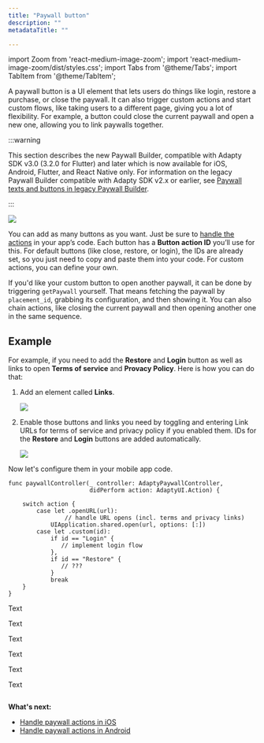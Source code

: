 ```yaml
---
title: "Paywall button"
description: ""
metadataTitle: ""

---
```


<!--- paywall-buttons.md ---> 

import Zoom from 'react-medium-image-zoom';
import 'react-medium-image-zoom/dist/styles.css';
import Tabs from '@theme/Tabs'; 
import TabItem from '@theme/TabItem'; 

A paywall button is a UI element that lets users do things like login, restore a purchase, or close the paywall. It can also trigger custom actions and start custom flows, like taking users to a different page, giving you a lot of flexibility. For example, a button could close the current paywall and open a new one, allowing you to link paywalls together.

:::warning

This section describes the new Paywall Builder, compatible with Adapty SDK v3.0 (3.2.0 for Flutter) and later which is now available for iOS, Android, Flutter, and React Native only. For information on the legacy Paywall Builder compatible with Adapty SDK v2.x or earlier, see [Paywall texts and buttons in legacy Paywall Builder](paywall-texts-and-buttons).

:::

<Zoom>
  <img src={require('./img/paywall_button.webp').default}
  style={{
    border: '1px solid #727272', /* border width and color */
    width: '700px', /* image width */
    display: 'block', /* for alignment */
    margin: '0 auto' /* center alignment */
  }}
/>
</Zoom>

You can add as many buttons as you want. Just be sure to [handle the actions](/docs/handling-pb-paywall-events) in your app’s code. Each button has a **Button action ID** you’ll use for this. For default buttons (like close, restore, or login), the IDs are already set, so you just need to copy and paste them into your code. For custom actions, you can define your own.

If you'd like your custom button to open another paywall, it can be done by triggering `getPaywall` yourself. That means fetching the paywall by `placement_id`, grabbing its configuration, and then showing it. You can also chain actions, like closing the current paywall and then opening another one in the same sequence.

## Example

For example, if you need to add the **Restore** and **Login** button as well as links to open **Terms of service** and **Provacy Policy**. Here is how you can do that:

1. Add an element called **Links**.

   <Zoom>
     <img src={require('./img/add-links.webp').default}
     style={{
       border: '1px solid #727272', /* border width and color */
       width: '700px', /* image width */
       display: 'block', /* for alignment */
       margin: '0 auto' /* center alignment */
     }}
   />
   </Zoom>

2. Enable those buttons and links you need by toggling and entering Link URLs for terms of service and privacy policy if you enabled them. IDs for the **Restore** and **Login** buttons are added automatically.

   <Zoom>
     <img src={require('./img/auxiliary-buttons.webp').default}
     style={{
       border: '1px solid #727272', /* border width and color */
       width: '700px', /* image width */
       display: 'block', /* for alignment */
       margin: '0 auto' /* center alignment */
     }}
   />
   </Zoom>

Now let's configure them in your mobile app code.

<Tabs> <TabItem value="Swift" label="Swift" default>

    func paywallController(_ controller: AdaptyPaywallController,
                           didPerform action: AdaptyUI.Action) {
    
        switch action {
            case let .openURL(url):
          			// handle URL opens (incl. terms and privacy links)
                UIApplication.shared.open(url, options: [:])
            case let .custom(id):
                if id == "Login" {
                   // implement login flow 
                },
                if id == "Restore" {
                   // ???
                }
                break
        }
    }
</TabItem> 

<TabItem value="swiftui" label="SwiftUI" default>

 Text 

</TabItem> 

<TabItem value="kotlin" label="Kotlin" default>

 Text 

</TabItem> 

<TabItem value="java" label="Java" default>

 Text 

</TabItem> 

<TabItem value="Flutter" label="Flutter" default>

 Text 

</TabItem> 

<TabItem value="Unity" label="Unity" default>

 Text

</TabItem> 

<TabItem value="RN" label="React Native (TS)" default> 

Text 

</TabItem>

 </Tabs>



```

```



**What's next:**

- [Handle paywall actions in iOS](ios-handling-events#actions) 
- [Handle paywall actions in Android](android-handling-events#actions) 

